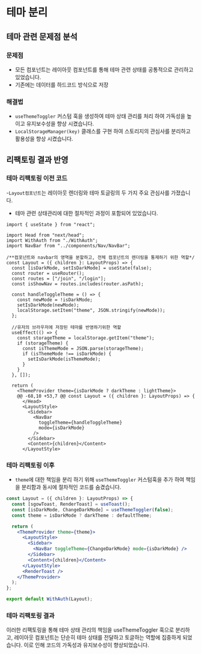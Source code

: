 # 테마 분리

## 테마 관련 문제점 분석

### 문제점

- 모든 컴포넌트는 레이아웃 컴포넌트를 통해 테마 관련 상태를 공통적으로 관리하고 있었습니다.
- 기존에는 데이터를 하드코드 방식으로 저장

### 해결법

- `useThemeToggler` 커스텀 훅을 생성하여 테마 상태 관리를 처리 하여 가독성을 높이고 유지보수성을 향상 시켰습니다.
- `LocalStorageManager(key)` 클래스를 구현 하여 스토리지의 관심사를 분리하고 활용성을 향상 시켰습니다.

## 리팩토링 결과 반영 

### 테마 리팩토링 이전 코드

-`Layout컴포넌트`는 레이아웃 렌더링와 테마 토글링의 두 가지 주요 관심사를 가졌습니다.

- 테마 관련 상태관리에 대한 절차적인 과정이 포함되어 있었습니다.

```tsx
import { useState } from "react";

import Head from "next/head";
import WithAuth from "./WithAuth";
import NavBar from "../components/Nav/NavBar";

/**컴포넌트와 navbar의 영역을 분할하고, 전체 컴포넌트의 렌더링을 통제하기 위한 역할*/
const Layout = ({ children }: LayoutProps) => {
  const [isDarkMode, setIsDarkMode] = useState(false);
  const router = useRouter();
  const routes = ["/join", "/login"];
  const isShowNav = routes.includes(router.asPath);

  const handleToggleTheme = () => {
    const newMode = !isDarkMode;
    setIsDarkMode(newMode);
    localStorage.setItem("theme", JSON.stringify(newMode));
  };

  //유저의 브라우저에 저장된 테마를 반영하기위한 역할
  useEffect(() => {
    const storageTheme = localStorage.getItem("theme");
    if (storageTheme) {
      const isThemeMode = JSON.parse(storageTheme);
      if (isThemeMode !== isDarkMode) {
        setIsDarkMode(isThemeMode);
      }
    }
  }, []);

  return (
    <ThemeProvider theme={isDarkMode ? darkTheme : lightTheme}>
	@@ -68,10 +53,7 @@ const Layout = ({ children }: LayoutProps) => {
      </Head>
      <LayoutStyle>
        <Sidebar>
          <NavBar
            toggleTheme={handleToggleTheme}
            mode={isDarkMode}
          />
        </Sidebar>
        <Content>{children}</Content>
      </LayoutStyle>
```

### 테마 리팩토링 이후

- `theme`에 대한 책임을 분리 하기 위해 `useThemeToggler` 커스텀훅을 추가 하여 책임을 분리함과 동시에 절차적인 코드를 숨겼습니다.

```jsx
const Layout = ({ children }: LayoutProps) => {
  const [sgowToast, RenderToast] = useToast();
  const [isDarkMode, ChangeDarkMode] = useThemeToggler(false);
  const theme = isDarkMode ? darkTheme : defaultTheme;

  return (
    <ThemeProvider theme={theme}>
      <LayoutStyle>
        <Sidebar>
          <NavBar toggleTheme={ChangeDarkMode} mode={isDarkMode} />
        </Sidebar>
        <Content>{children}</Content>
      </LayoutStyle>
      <RenderToast />
    </ThemeProvider>
  );
};

export default WithAuth(Layout);
```

### 테마 리팩토링 결과

이러한 리팩토링을 통해 테마 상태 관리의 책임을 useThemeToggler 훅으로 분리하고, 레이아웃 컴포넌트는 단순히 테마 상태를 전달하고 토글하는 역할에 집중하게 되었습니다. 이로 인해 코드의 가독성과 유지보수성이 향상되었습니다.
